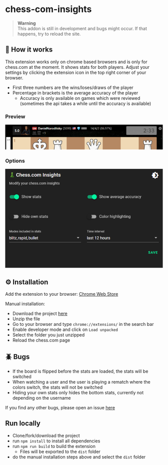 # chess-com-insights

> **Warning** <br>
> This addon is still in development and bugs might occur. If that happens, try to reload the site. <br>

## 🚀 How it works

This extension works only on chrome based browsers and is only for chess.com at the moment. It shows stats for both players. Adjust your settings by clicking the extension icon in the top right corner of your browser.

- First three numbers are the wins/loses/draws of the player 
- Percentage in brackets is the average accuracy of the player
  - Accuracy is only available on games which were reviewed (sometimes the api takes a while until the accuracy is available)

### Preview
![preview](images/preview.png)

### Options

![options](images/options-small.png)

## ⚙️ Installation

Add the extension to your browser:
[Chrome Web Store](https://chrome.google.com/webstore/detail/chesscom-insights/mobpnhbkmljienoleojnhbfhkhodpffe)

Manual installation:
- Download the project [here](https://github.com/thieleju/chess-com-insights/archive/refs/heads/main.zip)
- Unzip the file
- Go to your browser and type `chrome://extensions/` in the search bar
- Enable developer mode and click on `Load unpacked`
- Select the folder you just unzipped
- Reload the chess.com page 

## 🪲 Bugs

- If the board is flipped before the stats are loaded, the stats will be switched
- When watching a user and the user is playing a rematch where the colors switch, the stats will not be switched 
- Hiding your own stats only hides the bottom stats, currently not depending on the username

If you find any other bugs, please open an issue [here](https://github.com/thieleju/chess-com-insights/issues)

## Run locally

- Clone/fork/download the project
- run `npm install` to install all dependencies
- run `npm run build` to build the extension
  - Files will be exported to the `dist` folder
- do the manual installation steps above and select the `dist` folder